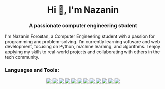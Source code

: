 <h1 align="center">Hi 👋, I'm Nazanin</h1>
<h3 align="center">A passionate computer engineering student</h3>
<p>I'm Nazanin Foroutan, a Computer Engineering student with a passion for programming and problem-solving. I'm currently learning software and web development, focusing on Python, machine learning, and algorithms. I enjoy applying my skills to real-world projects and collaborating with others in the tech community.</p>

<h3 align="left">Languages and Tools:</h3>

<div align="center">
  <a href="https://www.w3schools.com/c/c_intro.php" title="C">
    <img src="https://skillicons.dev/icons?i=c" />
  </a>
  <a href="https://www.w3schools.com/cpp/cpp_intro.asp#:~:text=C%2B%2B%20is%20an%20object%2Doriented,fun%20and%20easy%20to%20learn!" title="C++">
    <img src="https://skillicons.dev/icons?i=cpp" />
  </a>
  <a href="https://www.w3schools.com/java/java_intro.asp" title="Java">
    <img src="https://skillicons.dev/icons?i=java" />
  </a>
  <a href="https://www.python.org/" title="Python">
    <img src="https://skillicons.dev/icons?i=python"/>
  </a>
  <a href="https://www.w3schools.com/js/DEFAULT.asp" title="JavaScript">
    <img src="https://skillicons.dev/icons?i=js" />
  </a>
  <a href="https://www.w3schools.com/html/" title="HTML">
    <img src="https://skillicons.dev/icons?i=html" />
  </a>
  <a href="https://www.w3schools.com/css/" title="CSS">
    <img src="https://skillicons.dev/icons?i=css" />
  </a>
  <a href="https://vuejs.org/" title="Vue.js">
    <img src="https://skillicons.dev/icons?i=vue" />
  </a>
  <a href="https://dart.dev/" title="Dart">
    <img src="https://skillicons.dev/icons?i=dart" />
  </a>
  <a href="https://flutter.dev/" title="Flutter">
    <img src="https://skillicons.dev/icons?i=flutter" />
  </a>
  <a href="https://git-scm.com/" title="Git">
    <img src="https://skillicons.dev/icons?i=git" />
  </a>
  <a href="https://www.linux.org/" title="Linux">
    <img src="https://skillicons.dev/icons?i=linux" />
  </a>
</div>
